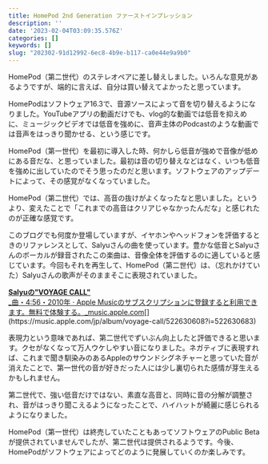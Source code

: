 ```yaml
---
title: HomePod 2nd Generation ファーストインプレッション
description: ''
date: '2023-02-04T03:09:35.576Z'
categories: []
keywords: []
slug: "202302-91d12992-6ec8-4b9e-b117-ca0e44e9a9b0"
---
```

HomePod（第二世代）のステレオペアに差し替えしました。いろんな意見があるようですが、端的に言えば、自分は買い替えてよかったと思っています。

HomePodはソフトウェア16.3で、音源ソースによって音を切り替えるようになりました。YouTubeアプリの動画だけでも、vlog的な動画では低音を抑えめに、ミュージックビデオでは低音を強めに、音声主体のPodcastのような動画では音声をはっきり聞かせる、という感じです。

HomePod（第一世代）を最初に導入した時、何かしら低音が強めで音像が低めにある音だな、と思っていました。最初は音の切り替えなどはなく、いつも低音を強めに出していたのでそう思ったのだと思います。ソフトウェアのアップデートによって、その感覚がなくなっていました。

HomePod（第二世代）では、高音の抜けがよくなったなと思いました。というより、変えたことで「これまでの高音はクリアじゃなかったんだな」と感じれたのが正確な感覚です。

このブログでも何度か登場していますが、イヤホンやヘッドフォンを評価するときのリファレンスとして、Salyuさんの曲を使っています。豊かな低音とSalyuさんのボーカルが録音されたこの楽曲は、音像全体を評価するのに適していると感じています。今回もそれを再生して、HomePod（第二世代）は、（忘れかけていた）Salyuさんの歌声がそのままそこに表現されていました。

[**Salyuの"VOYAGE CALL"**  
_曲・4:56・2010年 · Apple Musicのサブスクリプションに登録すると利用できます。無料で体験する。_music.apple.com](https://music.apple.com/jp/album/voyage-call/522630608?i=522630683 "https://music.apple.com/jp/album/voyage-call/522630608?i=522630683")[](https://music.apple.com/jp/album/voyage-call/522630608?i=522630683)

表現力という意味であれば、第二世代でずいぶん向上したと評価できると思います。クセがなくなって万人ウケしやすい音になりました。ネガティブに表現すれば、これまで聞き馴染みのあるAppleのサウンドシグネチャーと思っていた音が消えたことで、第一世代の音が好きだった人には少し裏切られた感情が芽生えるかもしれません。

第二世代で、強い低音だけではない、素直な高音と、同時に音の分解が調整され、音がはっきり聞こえるようになったことで、ハイハットが綺麗に感じられるようになりました。

HomePod（第一世代）は終売していたこともあってソフトウェアのPublic Betaが提供されていませんでしたが、第二世代は提供されるようです。今後、HomePodがソフトウェアによってどのように発展していくのか楽しみです。